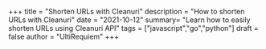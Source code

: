 +++
title = "Shorten URLs with Cleanuri"
description = "How to shorten URLs with Cleanuri"
date = "2021-10-12"
summary= "Learn how to easily shorten URLs using Cleanuri API"
tags = ["javascript","go","python"]
draft = false
author = "UltiRequiem"
+++
